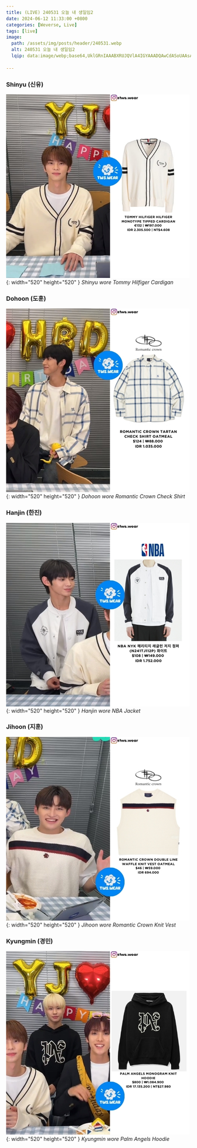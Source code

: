 ```yaml
---
title: (LIVE) 240531 오늘 내 생일임2
date: 2024-06-12 11:33:00 +0800
categories: [Weverse, Live]
tags: [live]
image:
  path: /assets/img/posts/header/240531.webp
  alt: 240531 오늘 내 생일임2
  lqip: data:image/webp;base64,UklGRnIAAABXRUJQVlA4IGYAAADQAwCdASoUAAsAPzmEuVOvKKWisAgB4CcJQAAL1IfWd2MAPIMa5AAA8Mhq4GEpyXkORKF63u0ZtHmPddMW56mWKnYyYHtU/NbQ3pvR5NBPHxAB4PJvl0vGHTjy4FMyGQv+IUKCIAA=

---
```


### Shinyu (신유)

![Desktop View](/assets/img/posts/weverse-live/240531-shinyu.jpg){: width="520" height="520" }
_Shinyu wore Tommy Hilfiger Cardigan_

### Dohoon (도훈)

![Desktop View](/assets/img/posts/weverse-live/240531-dohoon.jpg){: width="520" height="520" }
_Dohoon wore Romantic Crown Check Shirt_

### Hanjin (한진)

![Desktop View](/assets/img/posts/weverse-live/240531-hanjin.jpg){: width="520" height="520" }
_Hanjin wore NBA Jacket_

### Jihoon (지훈)

![Desktop View](/assets/img/posts/weverse-live/240531-jihoon.jpg){: width="520" height="520" }
_Jihoon wore Romantic Crown Knit Vest_

### Kyungmin (경민)

![Desktop View](/assets/img/posts/weverse-live/240531-kyungmin.jpg){: width="520" height="520" }
_Kyungmin wore Palm Angels Hoodie_